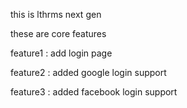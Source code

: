this is lthrms next gen


these are core features

feature1 : add login page

feature2 : added google login support

feature3 : added facebook login support